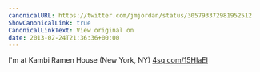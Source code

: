```yaml
---
canonicalURL: https://twitter.com/jmjordan/status/305793372981952512
ShowCanonicalLink: true
CanonicalLinkText: View original on
date: 2013-02-24T21:36:36+00:00
---
```

I'm at Kambi Ramen House (New York, NY) [4sq.com/15HIaEI](http://4sq.com/15HIaEI)